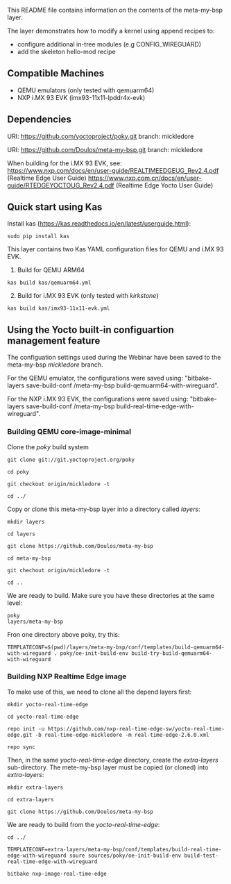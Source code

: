 This README file contains information on the contents of the meta-my-bsp layer.

 The layer demonstrates how to modify a kernel using append recipes to:
 + configure additional in-tree modules (e.g CONFIG_WIREGUARD)
 + add the skeleton hello-mod recipe

## Compatible Machines
+ QEMU emulators (only tested with qemuarm64)
+ NXP i.MX 93 EVK (imx93-11x11-lpddr4x-evk)

## Dependencies

  URI: https://github.com/yoctoproject/poky.git
  branch: mickledore

  URI: https://github.com/Doulos/meta-my-bsp.git 
  branch: mickledore

  When building for the i.MX 93 EVK, see:
  https://www.nxp.com/docs/en/user-guide/REALTIMEEDGEUG_Rev2.4.pdf (Realtime Edge User Guide)
  https://www.nxp.com.cn/docs/en/user-guide/RTEDGEYOCTOUG_Rev2.4.pdf (Realtime Edge Yocto User Guide)



## Quick start using Kas

Install kas (https://kas.readthedocs.io/en/latest/userguide.html):
```shell
sudo pip install kas
```

This layer contains two Kas YAML configuration files for QEMU and i.MX 93 EVK.

1. Build for QEMU ARM64
```shell
kas build kas/qemuarm64.yml
```

2. Build for i.MX 93 EVK (only tested with *kirkstone*)
```shell
kas build kas/imx93-11x11-evk.yml 
```

## Using the Yocto built-in configuartion management feature
The configuation settings used during the Webinar have been saved to the meta-my-bsp *mickledore* branch.

For the QEMU emulator, the configurations were saved using:
 "bitbake-layers save-build-conf <PATH TO>/meta-my-bsp build-qemuarm64-with-wireguard".


For the NXP i.MX 93 EVK, the configurations were saved using:
 "bitbake-layers save-build-conf <PATH TO>/meta-my-bsp build-real-time-edge-with-wireguard".


### Building QEMU core-image-minimal

Clone the *poky* build system 

```shell
git clone git://git.yoctoproject.org/poky

cd poky

git checkout origin/mickledore -t

cd ../

```

Copy or clone this meta-my-bsp layer into a directory called *layers*:

```shell
mkdir layers

cd layers

git clone https://github.com/Doulos/meta-my-bsp

cd meta-my-bsp

git chechout origin/mickledore -t

cd ..
```
We are ready to build. Make sure you have these directories at the same level:

```shell
poky
layers/meta-my-bsp
```
Fron one directory above poky, try this:

```shell
TEMPLATECONF=$(pwd)/layers/meta-my-bsp/conf/templates/build-qemuarm64-with-wireguard . poky/oe-init-build-env build-try-build-qemuarm64-with-wireguard
```

### Building NXP Realtime Edge image

To make use of this, we need to clone all the depend layers first:

```shell
mkdir yocto-real-time-edge

cd yocto-real-time-edge

repo init -u https://github.com/nxp-real-time-edge-sw/yocto-real-time-edge.git -b real-time-edge-mickledore -m real-time-edge-2.6.0.xml

repo sync
```

Then, in the same *yocto-real-time-edge* directory, create the *extra-layers* sub-directory.
The mete-my-bsp layer must be copied (or cloned) into *extra-layers*:
```shell
mkdir extra-layers

cd extra-layers

git clone https://github.com/Doulos/meta-my-bsp
```

We are ready to build from the *yocto-real-time-edge*:
```shell
cd ../

TEMPLATECONF=extra-layers/meta-my-bsp/conf/templates/build-real-time-edge-with-wireguard soure sources/poky/oe-init-build-env build-test-real-time-edge-with-wireguard

bitbake nxp-image-real-time-edge
``` 

